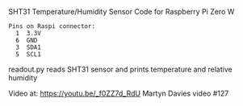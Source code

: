 SHT31 Temperature/Humidity Sensor
Code for Raspberry Pi Zero W

```
Pins on Raspi connector:
  1  3.3V
  6  GND
  3  SDA1
  5  SCL1
```
readout.py reads SHT31 sensor and prints temperature and relative humidity

Video at:  https://youtu.be/_f0ZZ7d_RdU
Martyn Davies video #127


